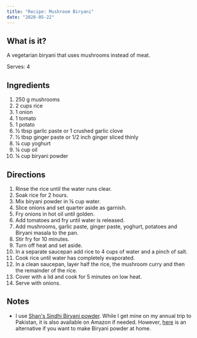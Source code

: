 ```yaml
---
title: "Recipe: Mushroom Biryani"
date: "2020-05-22"
---
```


## What is it?
A vegetarian biryani that uses mushrooms instead of meat.

Serves: 4

## Ingredients
1. 250 g mushrooms
1. 2 cups rice
1. 1 onion
1. 1 tomato
1. 1 potato
1. ½ tbsp garlic paste or 1 crushed garlic clove
1. ½ tbsp ginger paste or 1/2 inch ginger sliced thinly
1. ¼ cup yoghurt
1. ¼ cup oil
1. ¼ cup biryani powder

## Directions
1. Rinse the rice until the water runs clear.
1. Soak rice for 2 hours.
1. Mix biryani powder in ⅛ cup water.
1. Slice onions and set quarter aside as garnish.
1. Fry onions in hot oil until golden.
1. Add tomatoes and fry until water is released.
1. Add mushrooms, garlic paste, ginger paste, yoghurt, potatoes and Biryani masala to the pan.
1. Stir fry for 10 minutes.
1. Turn off heat and set aside.
1. In a separate saucepan add rice to 4 cups of water and a pinch of salt. 
1. Cook rice until water has completely evaporated. 
1. In a clean saucepan, layer half the rice, the mushroom curry and then the remainder of the rice. 
1. Cover with a lid and cook for 5 minutes on low heat. 
1. Serve with onions. 

<!-- <amp-img src="/mushroom-biryani.jpg"
    width="3024"
    height="4032"
    layout="responsive"
    alt="Bowl of mushroom biryani">
</amp-img> -->

## Notes
- I use [Shan's Sindhi Biryani powder](https://www.shanfoodsshop.com/product-category/recipe-mix/biryani-masala/). While I get mine on my annual trip to Pakistan, it is also available on Amazon if needed. However, [here](https://www.indianhealthyrecipes.com/homemade-biryani-masala-powder/) is an alternative if you want to make Biryani powder at home. 